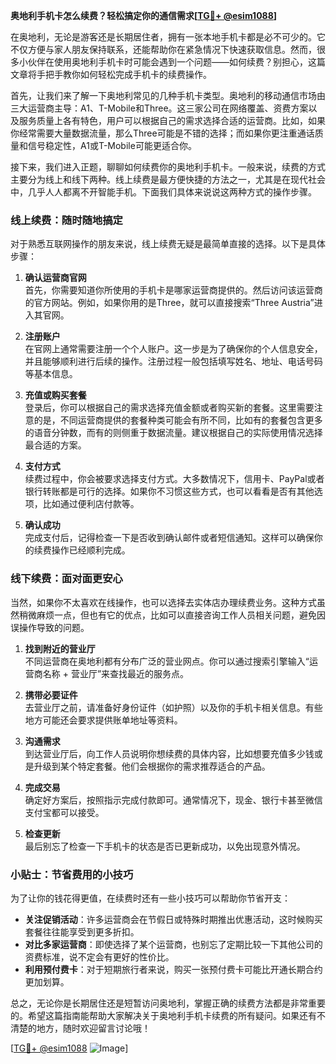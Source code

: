 **奥地利手机卡怎么续费？轻松搞定你的通信需求[[TG💪+ @esim1088](https://t.me/s/esim1088)]**

在奥地利，无论是游客还是长期居住者，拥有一张本地手机卡都是必不可少的。它不仅方便与家人朋友保持联系，还能帮助你在紧急情况下快速获取信息。然而，很多小伙伴在使用奥地利手机卡时可能会遇到一个问题——如何续费？别担心，这篇文章将手把手教你如何轻松完成手机卡的续费操作。

首先，让我们来了解一下奥地利常见的几种手机卡类型。奥地利的移动通信市场由三大运营商主导：A1、T-Mobile和Three。这三家公司在网络覆盖、资费方案以及服务质量上各有特色，用户可以根据自己的需求选择合适的运营商。比如，如果你经常需要大量数据流量，那么Three可能是不错的选择；而如果你更注重通话质量和信号稳定性，A1或T-Mobile可能更适合你。

接下来，我们进入正题，聊聊如何续费你的奥地利手机卡。一般来说，续费的方式主要分为线上和线下两种。线上续费是最方便快捷的方法之一，尤其是在现代社会中，几乎人人都离不开智能手机。下面我们具体来说说这两种方式的操作步骤。

### 线上续费：随时随地搞定

对于熟悉互联网操作的朋友来说，线上续费无疑是最简单直接的选择。以下是具体步骤：

1. **确认运营商官网**  
   首先，你需要知道你所使用的手机卡是哪家运营商提供的。然后访问该运营商的官方网站。例如，如果你用的是Three，就可以直接搜索“Three Austria”进入其官网。

2. **注册账户**  
   在官网上通常需要注册一个个人账户。这一步是为了确保你的个人信息安全，并且能够顺利进行后续的操作。注册过程一般包括填写姓名、地址、电话号码等基本信息。

3. **充值或购买套餐**  
   登录后，你可以根据自己的需求选择充值金额或者购买新的套餐。这里需要注意的是，不同运营商提供的套餐种类可能会有所不同，比如有的套餐包含更多的语音分钟数，而有的则侧重于数据流量。建议根据自己的实际使用情况选择最合适的方案。

4. **支付方式**  
   续费过程中，你会被要求选择支付方式。大多数情况下，信用卡、PayPal或者银行转账都是可行的选择。如果你不习惯这些方式，也可以看看是否有其他选项，比如通过便利店付款等。

5. **确认成功**  
   完成支付后，记得检查一下是否收到确认邮件或者短信通知。这样可以确保你的续费操作已经顺利完成。

### 线下续费：面对面更安心

当然，如果你不太喜欢在线操作，也可以选择去实体店办理续费业务。这种方式虽然稍微麻烦一点，但也有它的优点，比如可以直接咨询工作人员相关问题，避免因误操作导致的问题。

1. **找到附近的营业厅**  
   不同运营商在奥地利都有分布广泛的营业网点。你可以通过搜索引擎输入“运营商名称 + 营业厅”来查找最近的服务点。

2. **携带必要证件**  
   去营业厅之前，请准备好身份证件（如护照）以及你的手机卡相关信息。有些地方可能还会要求提供账单地址等资料。

3. **沟通需求**  
   到达营业厅后，向工作人员说明你想续费的具体内容，比如想要充值多少钱或是升级到某个特定套餐。他们会根据你的需求推荐适合的产品。

4. **完成交易**  
   确定好方案后，按照指示完成付款即可。通常情况下，现金、银行卡甚至微信支付宝都可以接受。

5. **检查更新**  
   最后别忘了检查一下手机卡的状态是否已更新成功，以免出现意外情况。

### 小贴士：节省费用的小技巧

为了让你的钱花得更值，在续费时还有一些小技巧可以帮助你节省开支：

- **关注促销活动**：许多运营商会在节假日或特殊时期推出优惠活动，这时候购买套餐往往能享受到更多折扣。
- **对比多家运营商**：即使选择了某个运营商，也别忘了定期比较一下其他公司的资费标准，说不定会有更好的性价比。
- **利用预付费卡**：对于短期旅行者来说，购买一张预付费卡可能比开通长期合约更加划算。

总之，无论你是长期居住还是短暂访问奥地利，掌握正确的续费方法都是非常重要的。希望这篇指南能帮助大家解决关于奥地利手机卡续费的所有疑问。如果还有不清楚的地方，随时欢迎留言讨论哦！

[[TG💪+ @esim1088](https://t.me/s/esim1088) ![Image](https://i.postimg.cc/4NQfJmqS/Snipaste-2025-05-13-00-14-12.png)]